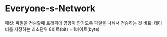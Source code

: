 # Everyone-s-Network

패킷: 파일을 전송할때 트레픽에 영향이 안가도록 파일을 나눠서 전송하는 것
비트: 데이터를 저장하는 최소단위 8비트(bit) = 1바이트(byte)
